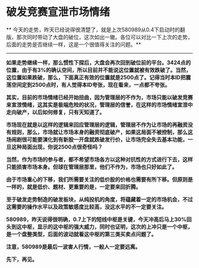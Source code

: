 破发竞赛宣泄市场情绪
====

			

** 今天的走势，昨天已经说得很清楚了，就是上次580989从0.4下启动时的翻版，那次同时带动了大盘的破位，这次如出一辙。各位可以对比一下上次的走势，后面的走势是否继续一样，这是一个很值得关注的问题。**

** **

**如果走势继续一样，那么惯性下探后，大盘会再次回到破位前的平台。3424点的位置，由于有3%的确认空间，所以目前并不能说这位置就被有效跌破了。当然，这位置如果跌破，那么，下面真正有效的位置就是2500点了。记得当时本ID把震荡空间定到2500点时，有人觉得本ID夸张，现在看来，一点都不夸张。**

**其实，目前的市场情绪已经开始扭曲，因为管理层的不作为，市场只能以破发竞赛来宣泄情绪，这其实是极端危险的状况，管理层的信誉，在这样的市场情绪宣泄中走向破产，以后如何修复，只有天知道了。**

**市场现在就是以这样的逻辑来回应管理层的逻辑，管理层不作为让市场的再融资没有规则，那么，市场就让市场本身的融资彻底破产，如果这局面不被控制，那么这场闹剧很可能要演化到有新股一开盘就跌破发行价，让市场完全失去基本功能，一旦这种局面出现，你说2500点很奇怪吗？**

**当然，作为市场的参与者，都不希望市场各方以这种对抗性的方式进行下去，这样只能损害市场本身。但球在管理层那里，他们不作为，市场也只好如此了。**

**由于市场重心的下移，我们所需要关注的低价股的价格也需要有所下移。但原则是一样的，就是低价、题材、更重要的是，一定要来回折腾。**

**至于破发走势制造的破发板块，从纯投机的角度，将蕴藏着一定的市场机会，不过这需要的操作水平以及政策敏感度比较高，没这水平的不一定要关注。**

**580989，昨天说得很明确，0.7上下的短线中枢是关键，今天冲高后马上30%回头到这中枢，显示的这中枢的强大威力，同时也证明，这次的上冲只是一个中枢，是一个盘整类型，后面的波动就看这中枢的第三类买卖点问题了。**

**注意，580989是最后一波害人行情，一般人一定要远离。**

**先下，再见。**

